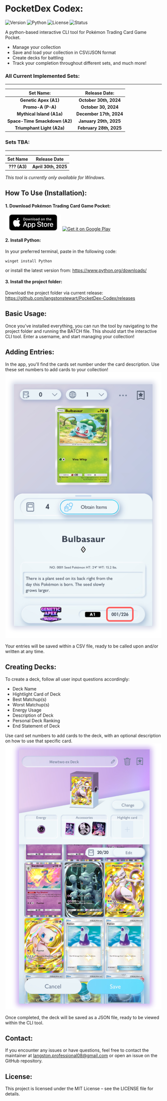 # PocketDex Codex:
![Version](https://img.shields.io/badge/Version-1.0.0-lightgrey)  ![Python](https://img.shields.io/badge/Python-3.10%2B-lightgrey) ![License](https://img.shields.io/badge/License-MIT-lightgrey) ![Status](https://img.shields.io/badge/Status-Active-lightgrey)

A python-based interactive CLI tool for Pokémon Trading Card Game Pocket.

- Manage your collection
- Save and load your collection in CSV/JSON format
- Create decks for battling
- Track your completion throughout different sets, and much more!

### All Current Implemented Sets:
---
| **Set Name:**                         | **Release Date:**                    |
|:------------------------------------:|:------------------------------------:
| **Genetic Apex (A1)**                | **October 30th, 2024**              |
| **Promo-A (P-A)**                    | **October 30, 2024**                |
| **Mythical Island (A1a)**            | **December 17th, 2024**             |
| **Space-Time Smackdown (A2)**        | **January 29th, 2025**              |
| **Triumphant Light (A2a)**           | **February 28th, 2025**             |

### Sets TBA:
---
| **Set Name**                         | **Release Date**                    |
|:------------------------------------:|:------------------------------------:
| **??? (A3)**                | **April 30th, 2025**              |

*This tool is currently only available for Windows.*

## How To Use (Installation):

#### 1. Download Pokémon Trading Card Game Pocket:
[![Download on the App Store](https://raw.githubusercontent.com/langstonstewart/PocketDex-Codex/refs/heads/main/images/app-store-badge-en.webp)](https://apps.apple.com/app/id6479970832) [![Get it on Google Play](https://upload.wikimedia.org/wikipedia/commons/7/78/Google_Play_Store_badge_EN.svg)](https://play.google.com/store/apps/details?id=jp.pokemon.pokemontcgp)


#### 2. Install Python:
 In your preferred terminal, paste in the following code:

````
winget install Python
````
or install the latest version from:
https://www.python.org/downloads/

#### 3. Install the project folder:
Download the project folder via current release:
https://github.com/langstonstewart/PocketDex-Codex/releases

## Basic Usage:

Once you’ve installed everything, you can run the tool by navigating to the project folder and running the BATCH file.
This should start the interactive CLI tool. 
Enter a username, and start managing your collection!

## Adding Entries:
In the app, you'll find the cards set number under the card description. 
Use these set numbers to add cards to your collection!
![card_img](https://raw.githubusercontent.com/langstonstewart/PocketDex-Codex/refs/heads/main/images/card_img.png)

Your entries will be saved within a CSV file, ready to be called upon and/or written at any time.
## Creating Decks:
To create a deck, follow all user input questions accordingly:
- Deck Name
- Hightlight Card of Deck
- Best Matchup(s)
- Worst Matchup(s)
- Energy Usage
- Description of Deck
- Personal Deck Ranking
- End Statement of Deck

Use card set numbers to add cards to the deck, with an optional description on how to use that specific card.
![deck_img](https://raw.githubusercontent.com/langstonstewart/PocketDex-Codex/refs/heads/main/images/deck_img.png)

Once completed, the deck will be saved as a JSON file, ready to be viewed within the CLI tool.
## Contact:

If you encounter any issues or have questions, feel free to contact the maintainer at langston.professional08@gmail.com or open an issue on the GitHub repository.

## License:

This project is licensed under the MIT License – see the LICENSE file for details.



